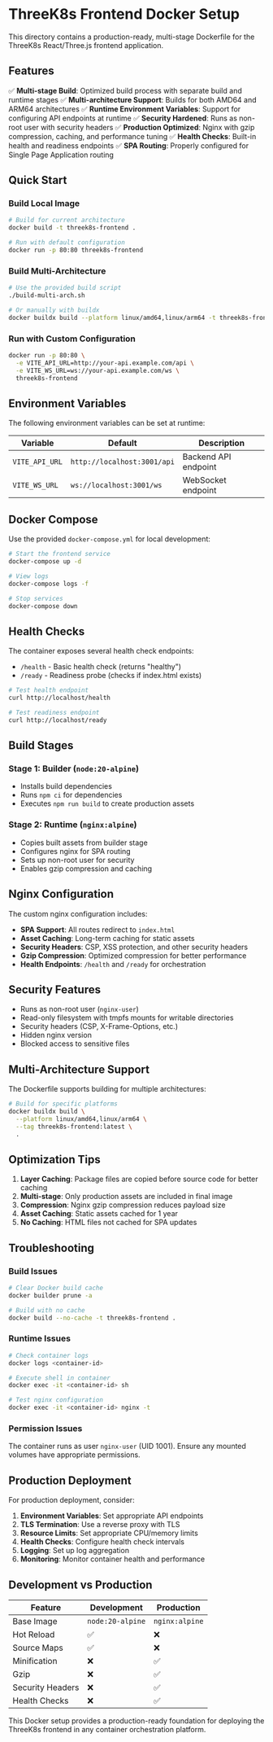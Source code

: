 # ThreeK8s Frontend Docker Setup

This directory contains a production-ready, multi-stage Dockerfile for the ThreeK8s React/Three.js frontend application.

## Features

✅ **Multi-stage Build**: Optimized build process with separate build and runtime stages
✅ **Multi-architecture Support**: Builds for both AMD64 and ARM64 architectures
✅ **Runtime Environment Variables**: Support for configuring API endpoints at runtime
✅ **Security Hardened**: Runs as non-root user with security headers
✅ **Production Optimized**: Nginx with gzip compression, caching, and performance tuning
✅ **Health Checks**: Built-in health and readiness endpoints
✅ **SPA Routing**: Properly configured for Single Page Application routing

## Quick Start

### Build Local Image

```bash
# Build for current architecture
docker build -t threek8s-frontend .

# Run with default configuration
docker run -p 80:80 threek8s-frontend
```

### Build Multi-Architecture

```bash
# Use the provided build script
./build-multi-arch.sh

# Or manually with buildx
docker buildx build --platform linux/amd64,linux/arm64 -t threek8s-frontend .
```

### Run with Custom Configuration

```bash
docker run -p 80:80 \
  -e VITE_API_URL=http://your-api.example.com/api \
  -e VITE_WS_URL=ws://your-api.example.com/ws \
  threek8s-frontend
```

## Environment Variables

The following environment variables can be set at runtime:

| Variable | Default | Description |
|----------|---------|-------------|
| `VITE_API_URL` | `http://localhost:3001/api` | Backend API endpoint |
| `VITE_WS_URL` | `ws://localhost:3001/ws` | WebSocket endpoint |

## Docker Compose

Use the provided `docker-compose.yml` for local development:

```bash
# Start the frontend service
docker-compose up -d

# View logs
docker-compose logs -f

# Stop services
docker-compose down
```

## Health Checks

The container exposes several health check endpoints:

- `/health` - Basic health check (returns "healthy")
- `/ready` - Readiness probe (checks if index.html exists)

```bash
# Test health endpoint
curl http://localhost/health

# Test readiness endpoint
curl http://localhost/ready
```

## Build Stages

### Stage 1: Builder (`node:20-alpine`)
- Installs build dependencies
- Runs `npm ci` for dependencies
- Executes `npm run build` to create production assets

### Stage 2: Runtime (`nginx:alpine`)
- Copies built assets from builder stage
- Configures nginx for SPA routing
- Sets up non-root user for security
- Enables gzip compression and caching

## Nginx Configuration

The custom nginx configuration includes:

- **SPA Support**: All routes redirect to `index.html`
- **Asset Caching**: Long-term caching for static assets
- **Security Headers**: CSP, XSS protection, and other security headers
- **Gzip Compression**: Optimized compression for better performance
- **Health Endpoints**: `/health` and `/ready` for orchestration

## Security Features

- Runs as non-root user (`nginx-user`)
- Read-only filesystem with tmpfs mounts for writable directories
- Security headers (CSP, X-Frame-Options, etc.)
- Hidden nginx version
- Blocked access to sensitive files

## Multi-Architecture Support

The Dockerfile supports building for multiple architectures:

```bash
# Build for specific platforms
docker buildx build \
  --platform linux/amd64,linux/arm64 \
  --tag threek8s-frontend:latest \
  .
```

## Optimization Tips

1. **Layer Caching**: Package files are copied before source code for better caching
2. **Multi-stage**: Only production assets are included in final image
3. **Compression**: Nginx gzip compression reduces payload size
4. **Asset Caching**: Static assets cached for 1 year
5. **No Caching**: HTML files not cached for SPA updates

## Troubleshooting

### Build Issues

```bash
# Clear Docker build cache
docker builder prune -a

# Build with no cache
docker build --no-cache -t threek8s-frontend .
```

### Runtime Issues

```bash
# Check container logs
docker logs <container-id>

# Execute shell in container
docker exec -it <container-id> sh

# Test nginx configuration
docker exec -it <container-id> nginx -t
```

### Permission Issues

The container runs as user `nginx-user` (UID 1001). Ensure any mounted volumes have appropriate permissions.

## Production Deployment

For production deployment, consider:

1. **Environment Variables**: Set appropriate API endpoints
2. **TLS Termination**: Use a reverse proxy with TLS
3. **Resource Limits**: Set appropriate CPU/memory limits
4. **Health Checks**: Configure health check intervals
5. **Logging**: Set up log aggregation
6. **Monitoring**: Monitor container health and performance

## Development vs Production

| Feature | Development | Production |
|---------|-------------|------------|
| Base Image | `node:20-alpine` | `nginx:alpine` |
| Hot Reload | ✅ | ❌ |
| Source Maps | ✅ | ❌ |
| Minification | ❌ | ✅ |
| Gzip | ❌ | ✅ |
| Security Headers | ❌ | ✅ |
| Health Checks | ❌ | ✅ |

This Docker setup provides a production-ready foundation for deploying the ThreeK8s frontend in any container orchestration platform.